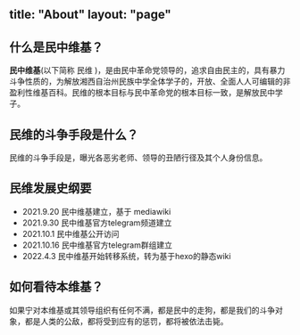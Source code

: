 title: "About"
layout: "page"
---
## 什么是民中维基？
__民中维基__(以下简称 民维 )，是由民中革命党领导的，追求自由民主的，具有暴力斗争性质的，为解放湘西自治州民族中学全体学子的，开放、全面人人可编辑的非盈利性维基百科。民维的根本目标与民中革命党的根本目标一致，是解放民中学子。
## 民维的斗争手段是什么？
民维的斗争手段是，曝光各恶劣老师、领导的丑陋行径及其个人身份信息。
## 民维发展史纲要
* 2021.9.20 民中维基建立，基于 mediawiki
* 2021.9.30 民中维基官方telegram频道建立
* 2021.10.1 民中维基公开访问
* 2021.10.16 民中维基官方telegram群组建立
* 2022.4.3 民中维基开始转移系统，转为基于hexo的静态wiki

## 如何看待本维基？
如果宁对本维基或其领导组织有任何不满，都是民中的走狗，都是我们的斗争对象，都是人类的公敌，都将受到应有的惩罚，都将被依法击毙。
